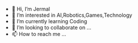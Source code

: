 - 👋 Hi, I’m Jermal
- 👀 I’m interested in AI,Robotics,Games,Technology  
- 🌱 I’m currently learning Coding 
- 💞️ I’m looking to collaborate on ...
- 📫 How to reach me ...

<!---
AmbitiousAxolotl/AmbitiousAxolotl is a ✨ special ✨ repository because its `README.md` (this file) appears on your GitHub profile.
You can click the Preview link to take a look at your changes.
--->

